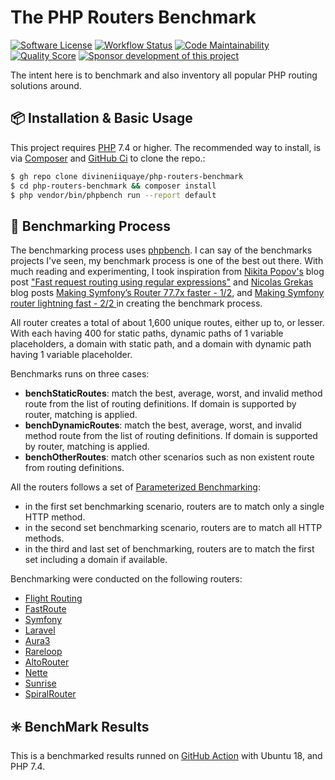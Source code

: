 # The PHP Routers Benchmark

[![Software License](https://img.shields.io/badge/License-BSD--3-brightgreen.svg?style=flat-square)](LICENSE)
[![Workflow Status](https://img.shields.io/github/workflow/status/divineniiquaye/php-routers-benchmark/Tests?style=flat-square)](https://github.com/divineniiquaye/php-routers-benchmark/actions?query=workflow%3ATests)
[![Code Maintainability](https://img.shields.io/codeclimate/maintainability/divineniiquaye/php-routers-benchmark?style=flat-square)](https://codeclimate.com/github/divineniiquaye/php-routers-benchmark)
[![Quality Score](https://img.shields.io/scrutinizer/g/divineniiquaye/php-routers-benchmark.svg?style=flat-square)](https://scrutinizer-ci.com/g/divineniiquaye/php-routers-benchmark)
[![Sponsor development of this project](https://img.shields.io/badge/sponsor%20this%20package-%E2%9D%A4-ff69b4.svg?style=flat-square)](https://biurad.com/sponsor)

The intent here is to benchmark and also inventory all popular PHP routing solutions around.

## 📦 Installation & Basic Usage

This project requires [PHP] 7.4 or higher. The recommended way to install, is via [Composer] and [GitHub Ci](https://cli.github.com/) to clone the repo.:

```bash
$ gh repo clone divineniiquaye/php-routers-benchmark
$ cd php-routers-benchmark && composer install
$ php vendor/bin/phpbench run --report default
```

## 🧪 Benchmarking Process

The benchmarking process uses [phpbench](https://github.com/phpbench/phpbench). I can say of the benchmarks projects I've seen, my benchmark process is one of the best out there. With much reading and experimenting, I took inspiration from [Nikita Popov's](https://www.npopov.com/) blog post ["Fast request routing using regular expressions"](https://www.npopov.com/2014/02/18/Fast-request-routing-using-regular-expressions.html) and [Nicolas Grekas](https://nicolas-grekas.medium.com/) blog posts [Making Symfony’s Router 77.7x faster - 1/2](https://nicolas-grekas.medium.com/making-symfonys-router-77-7x-faster-1-2-958e3754f0e1), and [Making Symfony router lightning fast - 2/2 ](https://nicolas-grekas.medium.com/making-symfony-router-lightning-fast-2-2-19281dcd245b) in creating the benchmark process.

All router creates a total of about 1,600 unique routes, either up to, or lesser. With each having 400 for static paths, dynamic paths of 1 variable placeholders, a domain with static path, and a domain with dynamic path having 1 variable placeholder.

Benchmarks runs on three cases:

- **benchStaticRoutes**: match the best, average, worst, and invalid method route from the list of routing definitions. If domain is supported by router, matching is applied.
- **benchDynamicRoutes**: match the best, average, worst, and invalid method route from the list of routing definitions. If domain is supported by router, matching is applied.
- **benchOtherRoutes**: match other scenarios such as non existent route from routing definitions.

All the routers follows a set of [Parameterized Benchmarking](https://phpbench.readthedocs.io/en/latest/annotributes.html#id5):

- in the first set benchmarking scenario, routers are to match only a single HTTP method.
- in the second set benchmarking scenario, routers are to match all HTTP methods.
- in the third and last set of benchmarking, routers are to match the first set including a domain if available.

Benchmarking were conducted on the following routers:

- [Flight Routing](https://github.com/divineniiquaye/flight-routing)
- [FastRoute](https://github.com/nikic/FastRoute)
- [Symfony](https://github.com/symfony/routing)
- [Laravel](https://github.com/illuminate/routing)
- [Aura3](https://github.com/auraphp/Aura.Router)
- [Rareloop](https://github.com/rareloop/router)
- [AltoRouter](https://github.com/altorouter/altorouter)
- [Nette](https://github.com/nette/routing)
- [Sunrise](https://github.com/sunrise-php/http-router)
- [SpiralRouter](https://github.com/spiral/router)


## ✳️ BenchMark Results

This is a benchmarked results runned on [GitHub Action] with Ubuntu 18, and PHP 7.4.

[PHP]: https://php.net
[Composer]: https://getcomposer.org
[GitHub Action]: https://github.com/divineniiquaye/php-routers-benchmark/runs/1867573092?check_suite_focus=true

